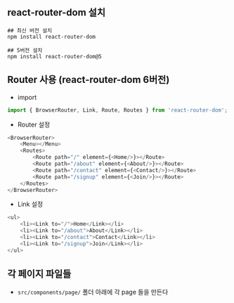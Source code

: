 
## react-router-dom 설치
```shell
## 최신 버전 설치
npm install react-router-dom

## 5버전 설치
npm install react-router-dom@5
```

## Router 사용 (react-router-dom 6버전)

- import
```javascript
import { BrowserRouter, Link, Route, Routes } from 'react-router-dom';
```

- Router 설정
```javascript
<BrowserRouter>
    <Menu></Menu>
    <Routes>
        <Route path="/" element={<Home/>}></Route>
        <Route path="/about" element={<About/>}></Route>
        <Route path="/contact" element={<Contact/>}></Route>
        <Route path="/signup" element={<Join/>}></Route>
    </Routes>
</BrowserRouter>
```

- Link 설정
```javascript
<ul>
    <li><Link to="/">Home</Link></li>
    <li><Link to="/about">About</Link></li>
    <li><Link to="/contact">Contact</Link></li>
    <li><Link to="/signup">Join</Link></li>
</ul>
```

## 각 페이지 파일들
- `src/components/page/` 폴더 아래에 각 page 들을 만든다
